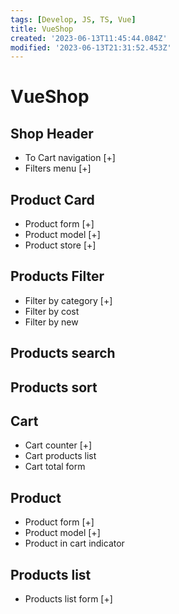 ```yaml
---
tags: [Develop, JS, TS, Vue]
title: VueShop
created: '2023-06-13T11:45:44.084Z'
modified: '2023-06-13T21:31:52.453Z'
---
```


# VueShop
## Shop Header
- To Cart navigation [+]
- Filters menu [+]
## Product Card
- Product form [+]
- Product model [+]
- Product store [+]
## Products Filter
- Filter by category [+]
- Filter by cost
- Filter by new
## Products search
## Products sort
## Cart
- Cart counter [+]
- Cart products list 
- Cart total form
## Product
- Product form [+]
- Product model [+]
- Product in cart indicator
## Products list
- Products list form [+]
